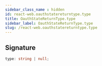 ```yaml
---
sidebar_class_name : hidden
id: react-web.oauthstatereturntype.type
title: OauthStateReturnType.type
sidebar_label: OauthStateReturnType.type
slug: /react-web.oauthstatereturntype.type
---
```






## Signature

```typescript
type: string | null;
```
